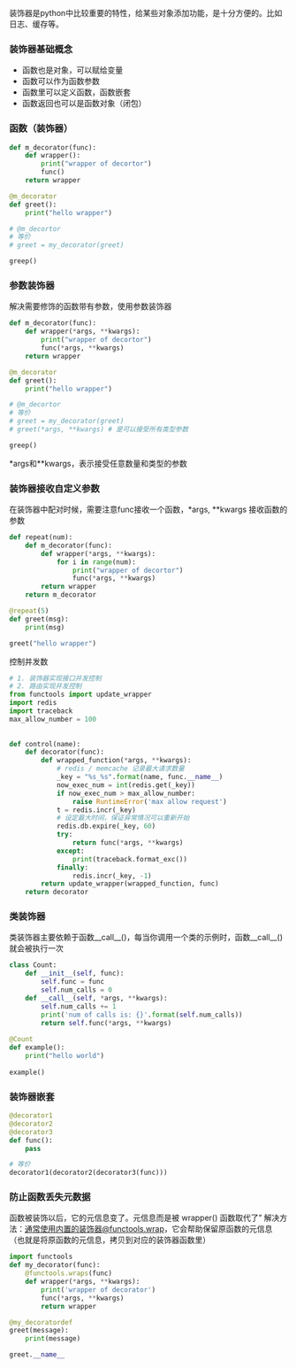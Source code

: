 装饰器是python中比较重要的特性，给某些对象添加功能，是十分方便的。比如日志、缓存等。
### 装饰器基础概念
- 函数也是对象，可以赋给变量
- 函数可以作为函数参数
- 函数里可以定义函数，函数嵌套
- 函数返回也可以是函数对象（闭包）
 
### 函数（装饰器）
```python
def m_decorator(func):
    def wrapper():
        print("wrapper of decortor")
        func()
    return wrapper

@m_decorator
def greet():
    print("hello wrapper")

# @m_decortor
# 等价
# greet = my_decorator(greet)

greep()
```

### 参数装饰器
解决需要修饰的函数带有参数，使用参数装饰器
```python
def m_decorator(func):
    def wrapper(*args, **kwargs):
        print("wrapper of decortor")
        func(*args, **kwargs)
    return wrapper

@m_decorator
def greet():
    print("hello wrapper")

# @m_decortor
# 等价
# greet = my_decorator(greet)
# greet(*args, **kwargs) # 是可以接受所有类型参数

greep()
```
*args和**kwargs，表示接受任意数量和类型的参数


### 装饰器接收自定义参数
在装饰器中配对时候，需要注意func接收一个函数，*args, **kwargs 接收函数的参数
```python
def repeat(num):
    def m_decorator(func):
        def wrapper(*args, **kwargs):
            for i in range(num):
                print("wrapper of decortor")
                func(*args, **kwargs)
        return wrapper
    return m_decorator

@repeat(5)
def greet(msg):
    print(msg)

greet("hello wrapper")

```

控制并发数
```python 
# 1. 装饰器实现接口并发控制
# 2. 路由实现并发控制
from functools import update_wrapper
import redis
import traceback
max_allow_number = 100
 
 
def control(name):
    def decorator(func):
        def wrapped_function(*args, **kwargs):
            # redis / memcache 记录最大请求数量
            _key = "%s_%s".format(name, func.__name__)
            now_exec_num = int(redis.get(_key))
            if now_exec_num > max_allow_number:
                raise RuntimeError('max allow request')
            t = redis.incr(_key)
            # 设定最大时间，保证异常情况可以重新开始
            redis.db.expire(_key, 60)
            try:
                return func(*args, **kwargs)
            except:
                print(traceback.format_exc())
            finally:
                redis.incr(_key, -1)
        return update_wrapper(wrapped_function, func)
    return decorator
```
### 类装饰器
类装饰器主要依赖于函数__call__()，每当你调用一个类的示例时，函数__call__()就会被执行一次

```python
class Count: 
    def __init__(self, func): 
        self.func = func 
        self.num_calls = 0 
    def __call__(self, *args, **kwargs): 
        self.num_calls += 1    
        print('num of calls is: {}'.format(self.num_calls))    
        return self.func(*args, **kwargs)
        
@Count
def example(): 
    print("hello world")
    
example()
```

### 装饰器嵌套
```python
@decorator1
@decorator2
@decorator3
def func():
    pass

# 等价
decorator1(decorator2(decorator3(func)))
```

### 防止函数丢失元数据
函数被装饰以后，它的元信息变了。元信息而是被 wrapper() 函数取代了”
解决方法：通常使用内置的装饰器@functools.wrap，它会帮助保留原函数的元信息（也就是将原函数的元信息，拷贝到对应的装饰器函数里）

```python
import functools
def my_decorator(func): 
    @functools.wraps(func) 
    def wrapper(*args, **kwargs): 
        print('wrapper of decorator') 
        func(*args, **kwargs) 
        return wrapper 

@my_decoratordef 
greet(message): 
    print(message)

greet.__name__
```